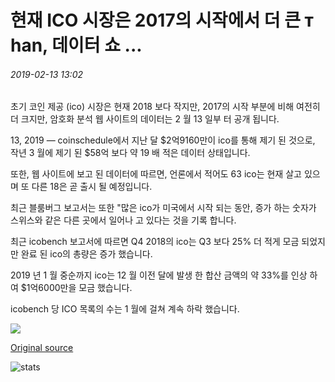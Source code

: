 # 현재 ICO 시장은 2017의 시작에서 더 큰 т han, 데이터 쇼 ...

###### 2019-02-13 13:02

초기 코인 제공 (ico) 시장은 현재 2018 보다 작지만, 2017의 시작 부분에 비해 여전히 더 크지만, 암호화 분석 웹 사이트의 데이터는 2 월 13 일부 터 공개 됩니다.

13, 2019 — coinschedule에서 지난 달 $2억9160만이 ico를 통해 제기 된 것으로, 작년 3 월에 제기 된 $58억 보다 약 19 배 적은 데이터 상태입니다.

또한, 웹 사이트에 보고 된 데이터에 따르면, 언론에서 적어도 63 ico는 현재 살고 있으며 또 다른 18은 곧 출시 될 예정입니다.

최근 블룸버그 보고서는 또한 "많은 ico가 미국에서 시작 되는 동안, 증가 하는 숫자가 스위스와 같은 다른 곳에서 일어나 고 있다는 것을 기록 합니다.

최근 icobench 보고서에 따르면 Q4 2018의 ico는 Q3 보다 25% 더 적게 모금 되었지만 완료 된 ico의 총량은 증가 했습니다.

2019 년 1 월 중순까지 ico는 12 월 이전 달에 발생 한 합산 금액의 약 33%를 인상 하 여 $1억6000만을 모금 했습니다.

icobench 당 ICO 목록의 수는 1 월에 걸쳐 계속 하락 했습니다.

![](https://s3.cointelegraph.com/storage/uploads/view/fdfac04e99dbeff6ed9ddc5bbd08caea.png)

[Original source](https://cointelegraph.com/news/current-ico-market-is-bigger-than-at-the-start-of-2017-data-shows)

![stats](https://c.statcounter.com/11760860/0/a89fa40b/1/ "stats")